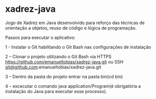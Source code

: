 # xadrez-java
Jogo de Xadrez em Java desenvolvido para reforço das técnicas de orientação a objetos, reuso de código e lógica de programação.

Passos para executar o aplicativo:

1 - Instalar o Git habilitando o Git Bash nas configurações de instalação

2 – Clonar o projeto utilizando o Git Bash via HTTPS https://github.com/emanueltobias/xadrez-java.git 
ou SSH git@github.com:emanueltobias/xadrez-java.git 

3 – Dentro da pasta do projeto entrar na pasta bin(cd bin)

4 – excecutar o comando java application/Program(é obrigatória a instalação do Java para executar esse processo).
